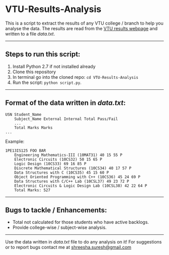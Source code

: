 # VTU-Results-Analysis
This is a script to extract the results of any VTU college / branch to help you analyse the data. 
The results are read from the [VTU results webpage](http://www.results.vtu.ac.in/vitavi.php) and written to a file _data.txt_.
___
## Steps to run this script:
1. Install Python 2.7 if not installed already
2. Clone this repository
3. In terminal go into the cloned repo: `cd VTU-Results-Analysis`
4. Run the script: `python script.py`.

___
## Format of the data written in _data.txt_:

```
USN Student_Name
	Subject_Name External Internal Total Pass/Fail
	...
	Total Marks Marks
...
```

Example:

```
1PE13IS125 FOO BAR 
	Engineering Mathematics-III (10MAT31) 40 15 55 P 
	Electronic Circuits (10CS32) 50 15 65 P 
	Logic Design (10CS33) 69 16 85 P 
	Discrete Mathematical Structures (10CS34) 40 17 57 P 
	Data Structures with C (10CS35) 45 15 60 P 
	Object Oriented Programming with C++ (10CS36) 45 24 69 P 
	Data Structures with C/C++ Lab (10CSL37) 49 23 72 P 
	Electronic Circuits & Logic Design Lab (10CSL38) 42 22 64 P 
	Total Marks: 527 
```

___
## Bugs to tackle / Enhancements:
* Total not calculated for those students who have active backlogs.
* Provide college-wise / subject-wise analysis.

___
Use the data written in _data.txt_ file to do any analysis on it! For suggestions or to report bugs contact me at shreesha.suresh@gmail.com
